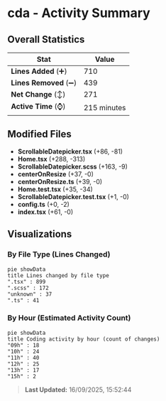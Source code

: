 # cda - Activity Summary 

## Overall Statistics

| Stat                   | Value                                                             |
| ---------------------- | ----------------------------------------------------------------- |
| **Lines Added** (➕)   | 710                                          |
| **Lines Removed** (➖) | 439                                        |
| **Net Change** (↕)    | 271                |
| **Active Time** (⌚)   | 215 minutes |


## Modified Files
- **ScrollableDatepicker.tsx** (+86, -81)
- **Home.tsx** (+288, -313)
- **ScrollableDatepicker.scss** (+163, -9)
- **centerOnResize** (+37, -0)
- **centerOnResize.ts** (+39, -0)
- **Home.test.tsx** (+35, -34)
- **ScrollableDatepicker.test.tsx** (+1, -0)
- **config.ts** (+0, -2)
- **index.tsx** (+61, -0)

## Visualizations

### By File Type (Lines Changed)

```mermaid
pie showData
title Lines changed by file type
".tsx" : 899
".scss" : 172
"unknown" : 37
".ts" : 41
```

### By Hour (Estimated Activity Count)

```mermaid
pie showData
title Coding activity by hour (count of changes)
"09h" : 18
"10h" : 24
"11h" : 40
"12h" : 25
"13h" : 17
"15h" : 2
```


> **Last Updated:** 16/09/2025, 15:52:44